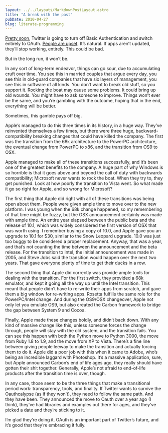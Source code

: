 ```yaml
---
layout: ../../layouts/MarkdownPostLayout.astro
title: "A break with the past"
pubDate: 2010-04-27
blog: literate-programming
---
```

[Pretty soon](http://www.countdowntooauth.com/), Twitter is going to turn off Basic Authentication and switch entirely to OAuth. [People are upset](http://www.scripting.com/stories/2010/04/26/theToxicCoralReef.html). It’s natural. If apps aren’t updated, they’ll stop working, entirely. This could be bad.

But in the long run, it won’t be.

In any sort of long-term endeavor, things can go sour, due to accumulating cruft over time. You see this in married couples that argue every day, you see this in old-guard companies that have six layers of management, you see this in software of all kinds. You don’t want to break old stuff, so you support it. Rocking the boat may cause some problems. It could bring up old wounds. You might have to ask someone to improve. Things won’t ever be the same, and you’re gambling with the outcome, hoping that in the end, everything will be better.

Sometimes, this gamble pays off big.

Apple’s managed to do this three times in its history, in a huge way. They’ve reinvented themselves a few times, but there were three huge, backward- compatibility breaking changes that could have killed the company. The first was the transition from the 68k architecture to the PowerPC architecture, the eventual change from PowerPC to x86, and the transition from OS9 to OSX.

Apple managed to make all of these transitions successfully, and it’s been one of the greatest benefits to the company. A huge part of why Windows is so horrible is that it goes above and beyond the call of duty with backwards compatibility; Microsoft never wants to rock the boat. When they try to, they get punished. Look at how poorly the transition to Vista went. So what made it go so right for Apple, and so wrong for Microsoft?

The first thing that Apple did right with all of these transitions was being open about them. People were given ample time to move over to the new platform. I was young when the 68k change happened, so my remembering of that time might be fuzzy, but the OSX announcement certainly was made with ample time. An entire year elapsed between the public beta and the release of 10.1, which was widely considered the first version of OSX that was worth using. I remember buying a copy of 10.0, and Apple gave you an upgrade to 10.1 for $30, similar to the Snow Leopard upgrade. 10.0 was just too buggy to be considered a proper replacement. Anyway, that was a year, and that’s not counting the time between the announcement and the beta release. For the transition to Intel, the initial announcement was made in 2005, and Steve Jobs said the transition would happen over the next two years. That gave everyone plenty of time to get their ducks in a row.

The second thing that Apple did correctly was provide ample tools for dealing with the transition. For the first switch, they provided a 68k emulator, and kept it going all the way up until the Intel transition. This meant that people didn’t have to re-write their apps from scratch, and gave them a big window for re-writing apps. Rosetta fulfills the same role for the PowerPC/Intel change. And during the OS9/OSX changeover, Apple not only let you emulate OS9, but also created the Carbon framework to bridge the gap between System 9 and Cocoa.

Finally, Apple made these changes boldly, and didn’t back down. With any kind of massive change like this, unless someone forces the change through, people will stay with the old system, and the transition fails. You can see this happen with both the Python move to Python 3000, the move from Ruby 1.8 to 1.9, and the move from XP to Vista. There’s a fine line between giving people leeway to make the transition and actually forcing them to do it. Apple did a poor job with this when it came to Adobe, who’s being an incredible laggard with Photoshop. It’s a massive application, sure, but Apple announced Carbon’s end of life ages ago, they really should have gotten their shit together. Generally, Apple’s not afraid to end-of-life products after the transition time is over, though.

In any case, those seem to be the three things that make a transitional period work: transparency, tools, and finality. If Twitter wants to survive the Oauthcalypse (as if they won’t), they need to follow the same path. And they have been. They announced the move to Oauth over a year ago (I think), they’ve had libraries and examples out there for ages, and they’ve picked a date and they’re sticking to it.

I’m glad they’re doing it. OAuth is an important part of Twitter’s future, and it’s good that they’re embracing it fully.
